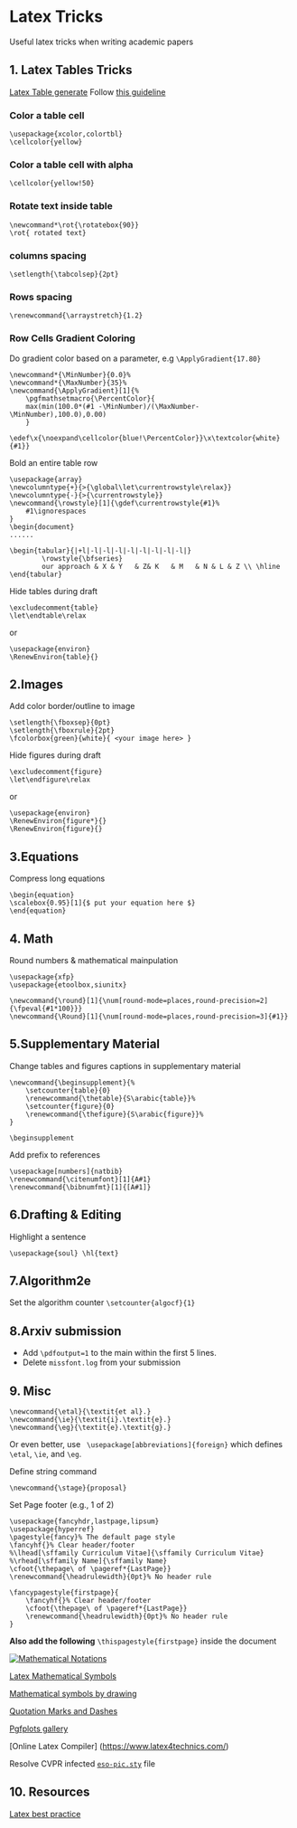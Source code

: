 # Latex Tricks
Useful latex tricks when writing academic papers



## 1. Latex Tables Tricks
[Latex Table generate](https://www.tablesgenerator.com/)
Follow [this guideline](./guide-tables.pdf)


### Color a table cell
```
\usepackage{xcolor,colortbl}
\cellcolor{yellow} 
``` 

### Color a table cell with alpha

```\cellcolor{yellow!50}```


### Rotate text inside table
```
\newcommand*\rot{\rotatebox{90}}
\rot{ rotated text}
``` 



### columns spacing 
```\setlength{\tabcolsep}{2pt}```

### Rows spacing
```\renewcommand{\arraystretch}{1.2}``` 



### Row Cells Gradient Coloring
Do gradient color based on a parameter, e.g ```\ApplyGradient{17.80}```

```
\newcommand*{\MinNumber}{0.0}%
\newcommand*{\MaxNumber}{35}%
\newcommand{\ApplyGradient}[1]{%
	\pgfmathsetmacro{\PercentColor}{
	max(min(100.0*(#1 -\MinNumber)/(\MaxNumber-\MinNumber),100.0),0.00)
	} 
	\edef\x{\noexpand\cellcolor{blue!\PercentColor}}\x\textcolor{white}{#1}}
```


Bold an entire table row

```
\usepackage{array}
\newcolumntype{+}{>{\global\let\currentrowstyle\relax}}
\newcolumntype{-}{>{\currentrowstyle}}
\newcommand{\rowstyle}[1]{\gdef\currentrowstyle{#1}%
	#1\ignorespaces
}
\begin{document}
......

\begin{tabular}{|+l|-l|-l|-l|-l|-l|-l|-l|-l|}
		\rowstyle{\bfseries}
		our approach & X & Y   & Z& K   & M   & N & L & Z \\ \hline
\end{tabular}

```
Hide tables during draft

```
\excludecomment{table}
\let\endtable\relax
```
or 

```
\usepackage{environ}
\RenewEnviron{table}{}
```
## 2.Images 
Add color border/outline to image

```
\setlength{\fboxsep}{0pt}
\setlength{\fboxrule}{2pt}
\fcolorbox{green}{white}{ <your image here> }
```

Hide figures during draft

```
\excludecomment{figure}
\let\endfigure\relax
```
or

```
\usepackage{environ}
\RenewEnviron{figure*}{}
\RenewEnviron{figure}{}
```

## 3.Equations
Compress long equations

```
\begin{equation}
\scalebox{0.95}[1]{$ put your equation here $}
\end{equation}
```


## 4. Math
Round numbers & mathematical mainpulation

```
\usepackage{xfp}
\usepackage{etoolbox,siunitx}

\newcommand{\round}[1]{\num[round-mode=places,round-precision=2]{\fpeval{#1*100}}}
\newcommand{\Round}[1]{\num[round-mode=places,round-precision=3]{#1}}
```



## 5.Supplementary Material
Change tables and figures captions in supplementary material

```
\newcommand{\beginsupplement}{%
	\setcounter{table}{0}
	\renewcommand{\thetable}{S\arabic{table}}%
	\setcounter{figure}{0}
	\renewcommand{\thefigure}{S\arabic{figure}}%
}

\beginsupplement
``` 

Add prefix to references

```
\usepackage[numbers]{natbib}
\renewcommand{\citenumfont}[1]{A#1}
\renewcommand{\bibnumfmt}[1]{[A#1]}
```

## 6.Drafting & Editing
Highlight a sentence

`
\usepackage{soul}
\hl{text}
`

## 7.Algorithm2e

Set the algorithm counter `\setcounter{algocf}{1}`

## 8.Arxiv submission
* Add `\pdfoutput=1` to the main within the first 5 lines.
* Delete `missfont.log` from your submission



## 9. Misc

``` 
\newcommand{\etal}{\textit{et al}.}
\newcommand{\ie}{\textit{i}.\textit{e}.}
\newcommand{\eg}{\textit{e}.\textit{g}.}
``` 

Or even better, use ```  \usepackage[abbreviations]{foreign} ``` which defines `\etal`, `\ie`, and `\eg`.


Define string command 
``` 
\newcommand{\stage}{proposal}
``` 

Set Page footer (e.g., 1 of 2)

```
\usepackage{fancyhdr,lastpage,lipsum}
\usepackage{hyperref}
\pagestyle{fancy}% The default page style
\fancyhf{}% Clear header/footer
%\lhead[\sffamily Curriculum Vitae]{\sffamily Curriculum Vitae}
%\rhead[\sffamily Name]{\sffamily Name}
\cfoot{\thepage\ of \pageref*{LastPage}}
\renewcommand{\headrulewidth}{0pt}% No header rule

\fancypagestyle{firstpage}{
	\fancyhf{}% Clear header/footer
	\cfoot{\thepage\ of \pageref*{LastPage}}
	\renewcommand{\headrulewidth}{0pt}% No header rule
}
```
**Also add the following** `\thispagestyle{firstpage}` inside the document

[![Mathematical Notations](./imgs/math_notation.jpg)](https://www.researchgate.net/publication/51243218_Simplivariate_Models_Uncovering_the_Underlying_Biology_in_Functional_Genomics_Data/figures?lo=1)


[Latex Mathematical Symbols](https://www.caam.rice.edu/~heinken/latex/symbols.pdf) 

[Mathematical symbols by drawing](http://detexify.kirelabs.org/classify.html) 

[Quotation Marks and Dashes](https://www.maths.tcd.ie/~dwilkins/LaTeXPrimer/QuotDash.html)

[Pgfplots gallery](http://pgfplots.sourceforge.net/gallery.html)

[Online Latex Compiler] (https://www.latex4technics.com/)

Resolve CVPR infected [`eso-pic.sty`](https://github.com/ahmdtaha/latex_tricks/blob/master/eso-pic.sty) file


## 10. Resources
[Latex best practice](https://www.semipol.de/2018/06/12/latex-best-practices.html)